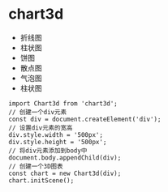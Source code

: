 # chart3d

- 折线图
- 柱状图
- 饼图
- 散点图
- 气泡图
- 柱状图

```
import Chart3d from 'chart3d';
// 创建一个div元素
const div = document.createElement('div');
// 设置div元素的宽高
div.style.width = '500px';
div.style.height = '500px';
// 将div元素添加到body中
document.body.appendChild(div);
// 创建一个3D图表
const chart = new Chart3d(div);
chart.initScene();
```